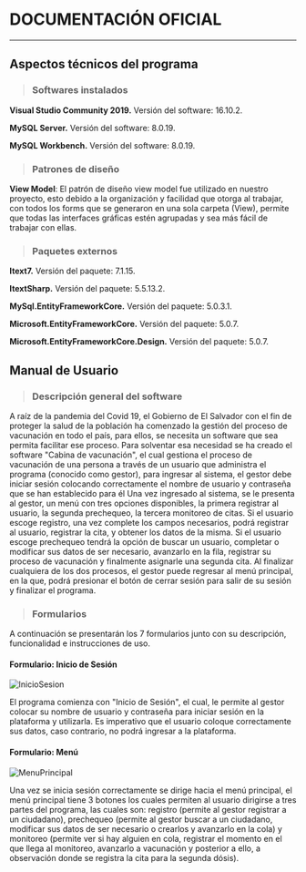 
# **DOCUMENTACIÓN** **OFICIAL**
***
##  Aspectos técnicos del programa

> ###  **Softwares instalados**

**Visual Studio Community 2019.** Versión del software: 16.10.2.

**MySQL Server.** Versión del software: 8.0.19.

**MySQL Workbench.** Versión del software: 8.0.19.

> ### **Patrones de diseño**

**View Model**: El patrón de diseño view model fue utilizado en nuestro proyecto, esto debido a la organización y facilidad que otorga al trabajar, con todos los forms que se generaron en una sola carpeta (View), permite que todas las interfaces gráficas estén agrupadas y sea más fácil de trabajar con ellas.

> ### **Paquetes externos**

**Itext7.** Versión del paquete: 7.1.15.

**ItextSharp.** Versión del paquete: 5.5.13.2.

**MySql.EntityFrameworkCore.** Versión del paquete: 5.0.3.1.

**Microsoft.EntityFrameworkCore.** Versión del paquete: 5.0.7.

**Microsoft.EntityFrameworkCore.Design.** Versión del paquete: 5.0.7.

## **Manual de Usuario**

> ### **Descripción general del software**

A raíz de la pandemia del Covid 19, el Gobierno de El Salvador con el fin de proteger la salud de la población ha comenzado la gestión del proceso de vacunación en todo el país, para ellos, se necesita un software que sea permita facilitar ese proceso. Para solventar esa necesidad se ha creado el software "Cabina de vacunación", el cual gestiona el proceso de vacunación de una persona a través de un usuario que administra el programa (conocido como gestor), para ingresar al sistema, el gestor debe iniciar sesión colocando correctamente el nombre de usuario y contraseña que se han establecido para él Una vez ingresado al sistema, se le presenta al gestor, un menú con tres opciones disponibles, la primera registrar al usuario, la segunda prechequeo, la tercera monitoreo de citas. Si el usuario escoge registro, una vez complete los campos necesarios, podrá registrar al usuario, registrar la cita, y obtener los datos de la misma. Si el usuario escoge prechequeo tendrá la opción de buscar un usuario, completar o modificar sus datos de ser necesario, avanzarlo en la fila, registrar su proceso de vacunación y finalmente asignarle una segunda cita. Al finalizar cualquiera de los dos procesos, el gestor puede regresar al menú principal, en la que, podrá presionar el botón de cerrar sesión para salir de su sesión y finalizar el programa.

>### **Formularios**

A continuación se presentarán los 7 formularios junto con su descripción, funcionalidad e instrucciones de uso.

#### **Formulario: Inicio de Sesión**

![InicioSesion](https://user-images.githubusercontent.com/62676424/123669058-f1970680-d7f8-11eb-834e-bea6df45e98a.jpeg)

El programa comienza con "Inicio de Sesión", el cual, le permite al gestor colocar su nombre de usuario y contraseña para iniciar sesión en la plataforma y utilizarla. Es imperativo que el usuario coloque correctamente sus datos, caso contrario, no podrá ingresar a la plataforma.

#### **Formulario: Menú**

![MenuPrincipal](https://user-images.githubusercontent.com/62676424/123670075-0de77300-d7fa-11eb-9f10-b3419b42e62c.jpeg)

Una vez se inicia sesión correctamente se dirige hacia el menú principal, el menú principal tiene 3 botones los cuales permiten al usuario dirigirse a tres partes del programa, las cuales son: registro (permite al gestor registrar a un ciudadano), prechequeo (permite al gestor buscar a un ciudadano, modificar sus datos de ser necesario o crearlos y avanzarlo en la cola) y monitoreo (permite ver si hay alguien en cola, registrar el momento en el que llega al monitoreo, avanzarlo a vacunación y posterior a ello, a observación donde se registra la cita para la segunda dósis).








